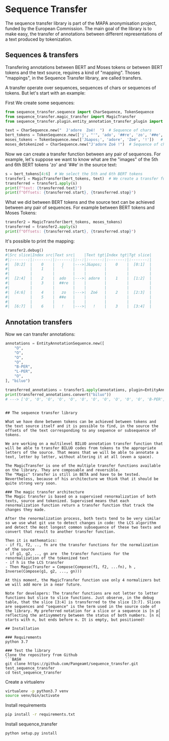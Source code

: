 # Sequence Transfer

The sequence transfer library is part of the MAPA anonymisation project, funded by the European Commission.
The main goal of the library is to make easy, the transfer of annotations between different representations of a text produced by tokenization. 


## Sequences & transfers 
Transfering annotations between BERT and Moses tokens or between BERT tokens and the text source, requires a kind of "mapping". Thoses "mappings", in the Sequence Transfer library, are called transfers.

A transfer operate over sequences, sequences of chars or sequences of tokens. But let's start with an example:


First We create some sequences:

```python
from sequence_transfer.sequence import CharSequence, TokenSequence
from sequence_transfer.magic_transfer import MagicTransfer
from sequence_transfer.plugin.entity_annotation_transfer_plugin import EntityAnnotationTransferPlugin, EntityAnnotationSequence

text = CharSequence.new("  J'adore  Zoé!  ")  # Sequence of chars
bert_tokens = TokenSequence.new(['j', "'", 'ado', '##re', 'zo', '##e', '!'])  # Sequence of tokens
moses_tokens = TokenSequence.new(['J&apos;', 'adore', 'Zoé', '!'])   # Sequence of tokens
moses_detokenized = CharSequence.new("J'adore Zoé !")  # Sequence of chars

```

Now we can create a transfer function between any pair of sequences. For example, let's suppose we want to know what are the "images" of the  5th and 6th BERT tokens 'zo' and '##e' in the source text:

```python
s = bert_tokens[4:6]  # We select the 5th and 6th BERT tokens
transfer1 = MagicTransfer(bert_tokens, text)  # We create a transfer function
transferred = transfer1.apply(s)
print(f"text: {transferred.text}")
print(f"Offsets: {transferred.start}, {transferred.stop}")
```

What we did between BERT tokens and the source text can be achieved between any pair of sequences. For example between BERT tokens and Moses Tokens:

```python
transfer2 = MagicTransfer(bert_tokens, moses_tokens) 
transferred = transfer2.apply(s)
print(f"Offsets: {transferred.start}, {transferred.stop}")
```

It's possible to print the mapping:

```python
transfer2.debug()
#|Src slice|Index src|Text src|    |Text tgt|Index tgt|Tgt slice|
#|:-------:|:-------:|:------:|:--:|:------:|:-------:|:-------:|
#|  [0:2]  |    0    |   j    |--->|J&apos; |    0    |  [0:1]  |
#|         |    1    |   '    |    |        |         |         |
#|         |         |        |    |        |         |         |
#|  [2:4]  |    2    |  ado   |--->| adore  |    1    |  [1:2]  |
#|         |    3    |  ##re  |    |        |         |         |
#|         |         |        |    |        |         |         |
#|  [4:6]  |    4    |   zo   |--->|  Zoé   |    2    |  [2:3]  |
#|         |    5    |  ##e   |    |        |         |         |
#|         |         |        |    |        |         |         |
#|  [6:7]  |    6    |   !    |--->|   !    |    3    |  [3:4]  |

```

## Annotation transfers
Now we can transfer annotations:
```python
annotations = EntityAnnotationSequence.new([
    "O",
    "O",
    "O",
    "O",
    "B-PER",
    "L-PER",
    "O",
], "biluo")

transferred_annotations = transfer1.apply(annotations, plugin=EntityAnnotationTransferPlugin())
print(transferred_annotations.convert("biluo"))
# ---> ['O', 'O', 'O', 'O', 'O', 'O', 'O', 'O', 'O', 'O', 'O', 'B-PER', 'I-PER', 'L-PER', 'O', 'O', 'O'] 
```



```

## The sequence transfer library

What we have done between tokens can be achieved between tokens and the text source itself and it is possible to find, in the source the offsets of the text corresponding to any sequence or subsequence of tokens.

We are working on a multilevel BILUO annotation transfer function that will be able to transfer BILUO codes from tokens to the appropriate letters of the source. That means that we will be able to annotate a text, letter by letter, without altering it at all (even a space).

The MagicTransfer is one of the multiple transfer functions available on the library. They are composable and reversible.
The "Magic" transfer is still in BETA and have to be tested. Nevertheless, because of his architecture we think that it should be quite strong very soon.

### The magic transfer architecture
The Magic transfer is based on a supervised renormalization of both texts, source and tokenized. Supervised means that each renormalization function return a transfer function that track the changes they made.

After the renormalization process, both texts tend to be very similar so we use what git use to detect changes in code: the LCS algorithm and detect the most longest common subsequence of these two texts and convert that result to another transfer function.

Then it is mathematics:
- if f1, f2, .., fn are the transfer functions for the normalization of the source
- if g1, g2, .., gn are  the transfer functions for the renormalization of the tokenized text
- if h is the LCS transfer
- Then MagicTransfer = Compose(Compose(f1, f2, ...fn), h , Inverse(Compose(g1, g2, ..., gn)))

At this moment, the MagicTransfer function use only 4 normalizers but we will add more in a near future.

Note for developers: The transfer functions are not letter to letter functions but slice to slice functions. Just observe, in the debug table, that the slice [3:4] is transferred to the slice [3:7]. Slices are sequences and "sequence" is the term used in the source code of the library. My preferred notation for a slice or a sequence is [n p[ reflecting the antisymmetry between the status of both numbers. [n n[ starts with n, but ends before n. It is empty, but positioned!

## Installation

### Requirements
python 3.7

### Test the library
Clone the repository from Github
```BASH
git clone https://github.com/Pangeamt/sequence_transfer.git test_sequence_transfer
cd test_sequence_transfer
```

Create a virtualenv

```BASH
virtualenv -p python3.7 venv
source venv/bin/activate
```

Install requirements
```BASH
pip install -r requirements.txt
```

Install sequence_transfer
```BASH
python setup.py install
```
